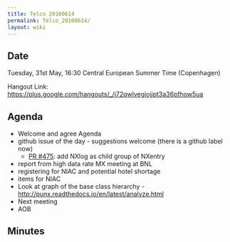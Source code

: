 ```yaml
---
title: Telco 20160614
permalink: Telco_20160614/
layout: wiki
---
```


Date
----

Tuesday, 31st May, 16:30 Central European Summer Time (Copenhagen)

Hangout Link:
<https://plus.google.com/hangouts/_/j72qwlvegiojjpt3a36pfhow5ua>

Agenda
------

-   Welcome and agree Agenda
-   github issue of the day - suggestions welcome (there is a github
    label now)
    -   [PR \#475](https://github.com/nexusformat/definitions/pull/475):
        add NXlog as child group of NXentry
-   report from high data rate MX meeting at BNL
-   registering for NIAC and potential hotel shortage
-   items for NIAC
-   Look at graph of the base class hierarchy -
    <http://punx.readthedocs.io/en/latest/analyze.html>
-   Next meeting
-   AOB

Minutes
-------
